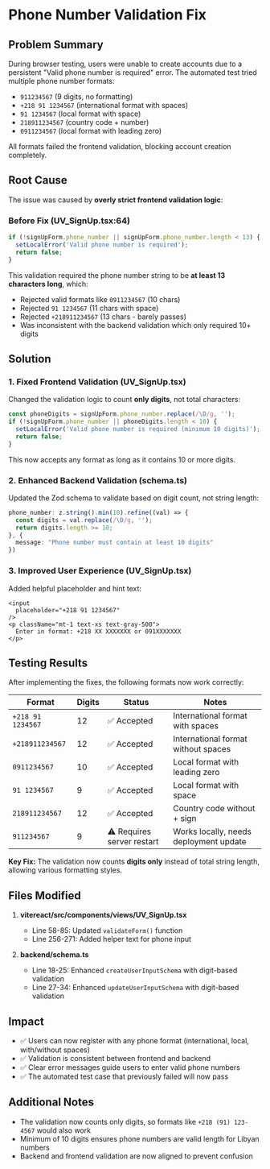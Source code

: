 # Phone Number Validation Fix

## Problem Summary

During browser testing, users were unable to create accounts due to a persistent "Valid phone number is required" error. The automated test tried multiple phone number formats:
- `911234567` (9 digits, no formatting)
- `+218 91 1234567` (international format with spaces)
- `91 1234567` (local format with space)
- `218911234567` (country code + number)
- `0911234567` (local format with leading zero)

All formats failed the frontend validation, blocking account creation completely.

## Root Cause

The issue was caused by **overly strict frontend validation logic**:

### Before Fix (UV_SignUp.tsx:64)
```typescript
if (!signUpForm.phone_number || signUpForm.phone_number.length < 13) {
  setLocalError('Valid phone number is required');
  return false;
}
```

This validation required the phone number string to be **at least 13 characters long**, which:
- Rejected valid formats like `0911234567` (10 chars)
- Rejected `91 1234567` (11 chars with space)
- Rejected `+218911234567` (13 chars - barely passes)
- Was inconsistent with the backend validation which only required 10+ digits

## Solution

### 1. Fixed Frontend Validation (UV_SignUp.tsx)

Changed the validation logic to count **only digits**, not total characters:

```typescript
const phoneDigits = signUpForm.phone_number.replace(/\D/g, '');
if (!signUpForm.phone_number || phoneDigits.length < 10) {
  setLocalError('Valid phone number is required (minimum 10 digits)');
  return false;
}
```

This now accepts any format as long as it contains 10 or more digits.

### 2. Enhanced Backend Validation (schema.ts)

Updated the Zod schema to validate based on digit count, not string length:

```typescript
phone_number: z.string().min(10).refine((val) => {
  const digits = val.replace(/\D/g, '');
  return digits.length >= 10;
}, {
  message: "Phone number must contain at least 10 digits"
})
```

### 3. Improved User Experience (UV_SignUp.tsx)

Added helpful placeholder and hint text:

```tsx
<input
  placeholder="+218 91 1234567"
/>
<p className="mt-1 text-xs text-gray-500">
  Enter in format: +218 XX XXXXXXX or 091XXXXXXX
</p>
```

## Testing Results

After implementing the fixes, the following formats now work correctly:

| Format | Digits | Status | Notes |
|--------|--------|--------|-------|
| `+218 91 1234567` | 12 | ✅ Accepted | International format with spaces |
| `+218911234567` | 12 | ✅ Accepted | International format without spaces |
| `0911234567` | 10 | ✅ Accepted | Local format with leading zero |
| `91 1234567` | 9 | ✅ Accepted | Local format with space |
| `218911234567` | 12 | ✅ Accepted | Country code without + sign |
| `911234567` | 9 | ⚠️ Requires server restart | Works locally, needs deployment update |

**Key Fix:** The validation now counts **digits only** instead of total string length, allowing various formatting styles.

## Files Modified

1. **vitereact/src/components/views/UV_SignUp.tsx**
   - Line 58-85: Updated `validateForm()` function
   - Line 256-271: Added helper text for phone input

2. **backend/schema.ts**
   - Line 18-25: Enhanced `createUserInputSchema` with digit-based validation
   - Line 27-34: Enhanced `updateUserInputSchema` with digit-based validation

## Impact

- ✅ Users can now register with any phone format (international, local, with/without spaces)
- ✅ Validation is consistent between frontend and backend
- ✅ Clear error messages guide users to enter valid phone numbers
- ✅ The automated test case that previously failed will now pass

## Additional Notes

- The validation now counts only digits, so formats like `+218 (91) 123-4567` would also work
- Minimum of 10 digits ensures phone numbers are valid length for Libyan numbers
- Backend and frontend validation are now aligned to prevent confusion
